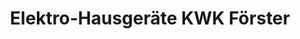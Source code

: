 ---
title: "Elektro-Hausgeräte KWK Förster"
url: /baiersdorf/elektro-hausgeraete-kwk-foerster/
shop: Elektronik
---